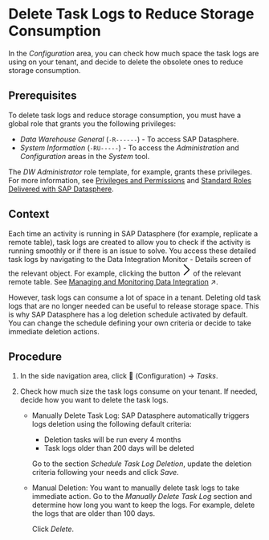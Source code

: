 <!-- loioc6902024ecd74956b4ba2d1c67ccb073 -->

<link rel="stylesheet" type="text/css" href="../css/sap-icons.css"/>

# Delete Task Logs to Reduce Storage Consumption

In the *Configuration* area, you can check how much space the task logs are using on your tenant, and decide to delete the obsolete ones to reduce storage consumption.



<a name="loioc6902024ecd74956b4ba2d1c67ccb073__prereq_mtr_4jb_q2c"/>

## Prerequisites

To delete task logs and reduce storage consumption, you must have a global role that grants you the following privileges:

-   *Data Warehouse General* \(`-R------`\) - To access SAP Datasphere.
-   *System Information* \(`-RU-----`\) - To access the *Administration* and *Configuration* areas in the *System* tool.

The *DW Administrator* role template, for example, grants these privileges. For more information, see [Privileges and Permissions](../Managing-Users-and-Roles/privileges-and-permissions-d7350c6.md) and [Standard Roles Delivered with SAP Datasphere](../Managing-Users-and-Roles/standard-roles-delivered-with-sap-datasphere-a50a51d.md).



<a name="loioc6902024ecd74956b4ba2d1c67ccb073__context_j5v_tkc_xlb"/>

## Context

Each time an activity is running in SAP Datasphere \(for example, replicate a remote table\), task logs are created to allow you to check if the activity is running smoothly or if there is an issue to solve. You access these detailed task logs by navigating to the Data Integration Monitor - Details screen of the relevant object. For example, clicking the button ![](images/Remote_Table_Logs_Button_a6170ee.png) of the relevant remote table. See [Managing and Monitoring Data Integration](https://help.sap.com/viewer/9f36ca35bc6145e4acdef6b4d852d560/DEV_CURRENT/en-US/4cbf7c7fc64645bfa364332827557267.html "Users with a space administrator or integrator role can use the Data Integration Monitor app to schedule, run, and monitor data replication and persistence tasks for remote tables and views, track queries sent to remote source systems, and manage other tasks through flows and task chains.") :arrow_upper_right:.

However, task logs can consume a lot of space in a tenant. Deleting old task logs that are no longer needed can be useful to release storage space. This is why SAP Datasphere has a log deletion schedule activated by default. You can change the schedule defining your own criteria or decide to take immediate deletion actions.



<a name="loioc6902024ecd74956b4ba2d1c67ccb073__steps_r4h_kkc_xlb"/>

## Procedure

1.  In the side navigation area, click <span class="FPA-icons-V3"></span> \(Configuration\) → *Tasks*.

2.  Check how much size the task logs consume on your tenant. If needed, decide how you want to delete the task logs.

    -   Manually Delete Task Log: SAP Datasphere automatically triggers logs deletion using the following default criteria:

        -   Deletion tasks will be run every 4 months
        -   Task logs older than 200 days will be deleted

        Go to the section *Schedule Task Log Deletion*, update the deletion criteria following your needs and click *Save*.

    -   Manual Deletion: You want to manually delete task logs to take immediate action. Go to the *Manually Delete Task Log* section and determine how long you want to keep the logs. For example, delete the logs that are older than 100 days.

        Click *Delete*.



